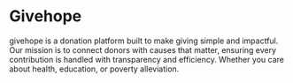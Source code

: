 # Givehope
givehope is a donation platform built to make giving simple and impactful. Our mission is to connect donors with causes that matter, ensuring every contribution is handled with transparency and efficiency. Whether you care about health, education, or poverty alleviation.
